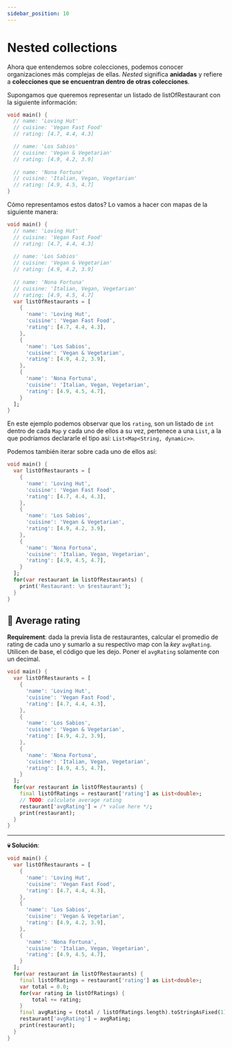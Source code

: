 ```yaml
---
sidebar_position: 10
---
```


# Nested collections

Ahora que entendemos sobre colecciones, podemos conocer organizaciones más complejas de ellas. _Nested_ significa __anidadas__ y refiere a __colecciones que se encuentran dentro de otras colecciones__.

Supongamos que queremos representar un listado de listOfRestaurant con la siguiente información:

```dart
void main() {
  // name: 'Loving Hut'
  // cuisine: 'Vegan Fast Food'
  // rating: [4.7, 4.4, 4.3]

  // name: 'Los Sabios'
  // cuisine: 'Vegan & Vegetarian'
  // rating: [4.9, 4.2, 3.9]
  
  // name: 'Nona Fortuna'
  // cuisine: 'Italian, Vegan, Vegetarian'
  // rating: [4.9, 4.5, 4.7]
}
```

Cómo representamos estos datos? Lo vamos a hacer con mapas de la siguiente manera:

```dart
void main() {
  // name: 'Loving Hut'
  // cuisine: 'Vegan Fast Food'
  // rating: [4.7, 4.4, 4.3]
  
  // name: 'Los Sabios'
  // cuisine: 'Vegan & Vegetarian'
  // rating: [4.9, 4.2, 3.9]
  
  // name: 'Nona Fortuna'
  // cuisine: 'Italian, Vegan, Vegetarian'
  // rating: [4.9, 4.5, 4.7]
  var listOfRestaurants = [
    {
      'name': 'Loving Hut',
      'cuisine': 'Vegan Fast Food',
      'rating': [4.7, 4.4, 4.3],
    },
    {
      'name': 'Los Sabios',
      'cuisine': 'Vegan & Vegetarian',
      'rating': [4.9, 4.2, 3.9],
    },
    {
      'name': 'Nona Fortuna',
      'cuisine': 'Italian, Vegan, Vegetarian',
      'rating': [4.9, 4.5, 4.7],
    }
  ];
}
```

En este ejemplo podemos observar que los `rating`, son un listado de `int` dentro de cada `Map` y cada uno de ellos a su vez, pertenece a una `List`, a la que podríamos declararle el tipo así: `List<Map<String, dynamic>>`.

Podemos también iterar sobre cada uno de ellos así:

```dart
void main() {
  var listOfRestaurants = [
    {
      'name': 'Loving Hut',
      'cuisine': 'Vegan Fast Food',
      'rating': [4.7, 4.4, 4.3],
    },
    {
      'name': 'Los Sabios',
      'cuisine': 'Vegan & Vegetarian',
      'rating': [4.9, 4.2, 3.9],
    },
    {
      'name': 'Nona Fortuna',
      'cuisine': 'Italian, Vegan, Vegetarian',
      'rating': [4.9, 4.5, 4.7],
    }
  ];
  for(var restaurant in listOfRestaurants) {
    print('Restaurant: \n $restaurant');
  }
}
```

## 💪 Average rating

__Requirement__: dada la previa lista de restaurantes, calcular el promedio de rating de cada uno y sumarlo a su respectivo map con la _key_ `avgRating`. Utilicen de base, el código que les dejo. Poner el `avgRating` solamente con un decimal.

```dart
void main() {
  var listOfRestaurants = [
    {
      'name': 'Loving Hut',
      'cuisine': 'Vegan Fast Food',
      'rating': [4.7, 4.4, 4.3],
    },
    {
      'name': 'Los Sabios',
      'cuisine': 'Vegan & Vegetarian',
      'rating': [4.9, 4.2, 3.9],
    },
    {
      'name': 'Nona Fortuna',
      'cuisine': 'Italian, Vegan, Vegetarian',
      'rating': [4.9, 4.5, 4.7],
    }
  ];
  for(var restaurant in listOfRestaurants) {
    final listOfRatings = restaurant['rating'] as List<double>;
    // TODO: calculate average rating
    restaurant['avgRating'] = /* value here */;
    print(restaurant);
  }
}
```

---

__💀 Solución__:

```dart
void main() {
  var listOfRestaurants = [
    {
      'name': 'Loving Hut',
      'cuisine': 'Vegan Fast Food',
      'rating': [4.7, 4.4, 4.3],
    },
    {
      'name': 'Los Sabios',
      'cuisine': 'Vegan & Vegetarian',
      'rating': [4.9, 4.2, 3.9],
    },
    {
      'name': 'Nona Fortuna',
      'cuisine': 'Italian, Vegan, Vegetarian',
      'rating': [4.9, 4.5, 4.7],
    }
  ];
  for(var restaurant in listOfRestaurants) {
    final listOfRatings = restaurant['rating'] as List<double>;
    var total = 0.0;
    for(var rating in listOfRatings) {
        total += rating;
    }
    final avgRating = (total / listOfRatings.length).toStringAsFixed(1);    
    restaurant['avgRating'] = avgRating;
    print(restaurant);
  }
}
```
